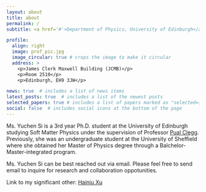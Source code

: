 ```yaml
---
layout: about
title: about
permalink: /
subtitle: <a href='#'>Department of Physics, University of Edinburgh</a>

profile:
  align: right
  image: prof_pic.jpg
  image_circular: true # crops the image to make it circular
  address: >
    <p>James Clerk Maxwell Building (JCMB)</p>
    <p>Room 2510</p>
    <p>Edinburgh, EH9 3JW</p>

news: true  # includes a list of news items
latest_posts: true  # includes a list of the newest posts
selected_papers: true # includes a list of papers marked as "selected={true}"
social: false  # includes social icons at the bottom of the page
---
```


Ms. Yuchen Si is a 3rd year Ph.D. student at the University of Edinburgh studying Soft Matter Physics under the supervision of Professor [Pual Clegg](https://www.ph.ed.ac.uk/people/paul-clegg). Previously, she was an undergraduate student at the University of Sheffield where she obtained her Master of Physics degree through a Balchelor-Master-integrated program.

Ms. Yuchen Si can be best reached out via email. Please feel free to send email to inquire for research and collaboration oppotunities.

Link to my significant other: [Hainiu Xu](https://seacowx.github.io/)
